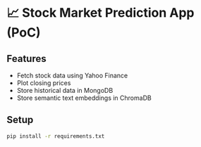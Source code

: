 # 📈 Stock Market Prediction App (PoC)

## Features
- Fetch stock data using Yahoo Finance
- Plot closing prices
- Store historical data in MongoDB
- Store semantic text embeddings in ChromaDB

## Setup
```bash
pip install -r requirements.txt
